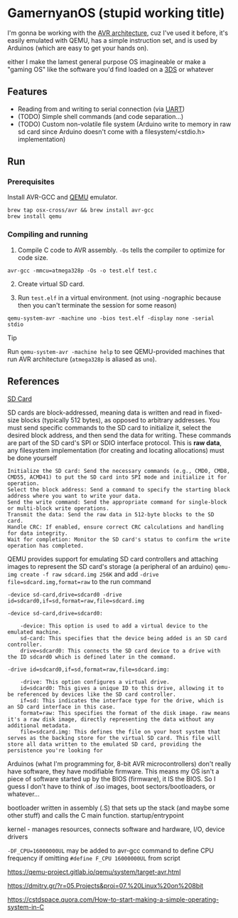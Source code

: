 # GamernyanOS (stupid working title)

I'm gonna be working with the [AVR architecture](https://en.wikipedia.org/wiki/Atmel_AVR_instruction_set), cuz I've used it before, it's easily emulated with QEMU, has a simple instruction set, and is used by Arduinos (which are easy to get your hands on).

either I make the lamest general purpose OS imagineable or make a "gaming OS" like the software you'd find loaded on a [3DS](https://en.wikipedia.org/wiki/Nintendo_3DS_system_software) or whatever

## Features

- Reading from and writing to serial connection (via [UART](https://www.appelsiini.net/2011/simple-usart-with-avr-libc/))
- (TODO) Simple shell commands (and code separation...)
- (TODO) Custom non-volatile file system (Arduino write to memory in raw sd card since Arduino doesn't come with a filesystem/\<stdio.h> implementation)

## Run

### Prerequisites

Install AVR-GCC and [QEMU](https://www.qemu.org/) emulator.

```
brew tap osx-cross/avr && brew install avr-gcc
brew install qemu
```

### Compiling and running

1. Compile C code to AVR assembly. `-Os` tells the compiler to optimize for code size.

```
avr-gcc -mmcu=atmega328p -Os -o test.elf test.c
```

2. Create virtual SD card.

3. Run `test.elf` in a virtual environment. (not using -nographic because then you can't terminate the session for some reason)

```
qemu-system-avr -machine uno -bios test.elf -display none -serial stdio
```

> [!TIP]
> Run `qemu-system-avr -machine help` to see QEMU-provided machines that run AVR architecture (`atmega328p` is aliased as `uno`).

## References

[SD Card](http://www.rjhcoding.com/avrc-sd-interface-1.php)

SD cards are block-addressed, meaning data is written and read in fixed-size blocks (typically 512 bytes), as opposed to arbitrary addresses. You must send specific commands to the SD card to initialize it, select the desired block address, and then send the data for writing. These commands are part of the SD card's SPI or SDIO interface protocol. This is __raw data__, any filesystem implementation (for creating and locating allocations) must be done yourself

```
Initialize the SD card: Send the necessary commands (e.g., CMD0, CMD8, CMD55, ACMD41) to put the SD card into SPI mode and initialize it for operation.
Select the block address: Send a command to specify the starting block address where you want to write your data.
Send the write command: Send the appropriate command for single-block or multi-block write operations.
Transmit the data: Send the raw data in 512-byte blocks to the SD card.
Handle CRC: If enabled, ensure correct CRC calculations and handling for data integrity.
Wait for completion: Monitor the SD card's status to confirm the write operation has completed.
```

QEMU provides support for emulating SD card controllers and attaching images to represent the SD card's storage (a peripheral of an arduino) `qemu-img create -f raw sdcard.img 256K` and add `-drive file=sdcard.img,format=raw` to the run command

`-device sd-card,drive=sdcard0 -drive id=sdcard0,if=sd,format=raw,file=sdcard.img`

```
-device sd-card,drive=sdcard0:

    -device: This option is used to add a virtual device to the emulated machine.
    sd-card: This specifies that the device being added is an SD card controller.
    drive=sdcard0: This connects the SD card device to a drive with the ID sdcard0 which is defined later in the command.

-drive id=sdcard0,if=sd,format=raw,file=sdcard.img:

    -drive: This option configures a virtual drive.
    id=sdcard0: This gives a unique ID to this drive, allowing it to be referenced by devices like the SD card controller.
    if=sd: This indicates the interface type for the drive, which is an SD card interface in this case.
    format=raw: This specifies the format of the disk image. raw means it's a raw disk image, directly representing the data without any additional metadata.
    file=sdcard.img: This defines the file on your host system that serves as the backing store for the virtual SD card. This file will store all data written to the emulated SD card, providing the persistence you're looking for
```

Arduinos (what I'm programming for, 8-bit AVR microcontrollers) don't really have software, they have modifiable firmware. This means my OS isn't a piece of software started up by the BIOS (firmware), it IS the BIOS. So I guess I don't have to think of .iso images, boot sectors/bootloaders, or whatever...

bootloader written in assembly (.S) that sets up the stack (and maybe some other stuff) and calls the C main function. startup/entrypoint

kernel - manages resources, connects software and hardware, I/O, device drivers

`-DF_CPU=16000000UL` may be added to avr-gcc command to define CPU frequency if omitting `#define F_CPU 16000000UL` from script

https://qemu-project.gitlab.io/qemu/system/target-avr.html

https://dmitry.gr/?r=05.Projects&proj=07.%20Linux%20on%208bit

https://cstdspace.quora.com/How-to-start-making-a-simple-operating-system-in-C
